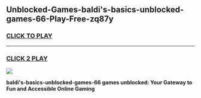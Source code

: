 
## Unblocked-Games-baldi's-basics-unblocked-games-66-Play-Free-zq87y
<h3>
<a href="https://premium76.site?title=baldi's-basics-unblocked-games-66&ref=17A">CLICK TO PLAY</a></h3>
<hr>

<h3>
<a href="https://premium76.site?title=baldi's-basics-unblocked-games-66&ref=17A">CLICK 2 PLAY</a>
  
</h3>

<a href="https://premium76.site?title=baldi's-basics-unblocked-games-66&ref=17A"><img src="https://clearcache.store/games.png"></a>


**baldi's-basics-unblocked-games-66 games unblocked: Your Gateway to Fun and Accessible Online Gaming**
